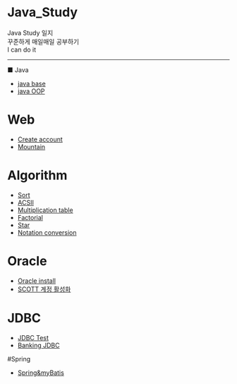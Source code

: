 # Java_Study  
Java Study 일지  
꾸준하게 매일매일 공부하기  
I can do it  

------------------------------------------------------------------  
■ Java
- [java base](https://github.com/Gyubin0302/Java_Study/tree/master/java)    
- [java OOP](https://github.com/Gyubin0302/Java_Study/tree/master/java%20OOP)  

# Web  
- [Create account](https://github.com/Gyubin0302/Java_Study/blob/master/Web/Create%20account.md)  
- [Mountain](https://github.com/Gyubin0302/Java_Study/tree/master/Web/Mountain)  

# Algorithm  
- [Sort](https://github.com/Gyubin0302/Java_Study/tree/master/Algorithm/Sort)  
- [ACSII](https://github.com/Gyubin0302/Java_Study/blob/master/Algorithm/ACSII.md)  
- [Multiplication table](https://github.com/Gyubin0302/Java_Study/blob/master/Algorithm/Multiplication%20table.md)  
- [Factorial](https://github.com/Gyubin0302/Java_Study/blob/master/Algorithm/Factorial.md)  
- [Star](https://github.com/Gyubin0302/Java_Study/blob/master/Algorithm/Star.md)  
- [Notation conversion](https://github.com/Gyubin0302/Java_Study/blob/master/Algorithm/Notation%20conversion.md)  


# Oracle
 - [Oracle install](https://github.com/Gyubin0302/Java_Study/blob/master/Oracle/Oracle%20install.md)  
 - [SCOTT 계정 활성화](https://github.com/Gyubin0302/Java_Study/blob/master/Oracle/SCOTT%20%EA%B3%84%EC%A0%95%20%ED%99%9C%EC%84%B1%ED%99%94.md)  
 
# JDBC
 - [JDBC Test](https://github.com/Gyubin0302/Java_Study/tree/master/JDBC/JDBC%20Test)   
 - [Banking JDBC](https://github.com/Gyubin0302/Java_Study/tree/master/JDBC/Banking%20JDBC)  
 
#Spring
 - [Spring&myBatis](https://github.com/Gyubin0302/Java_Study/tree/master/Spring)  
 

